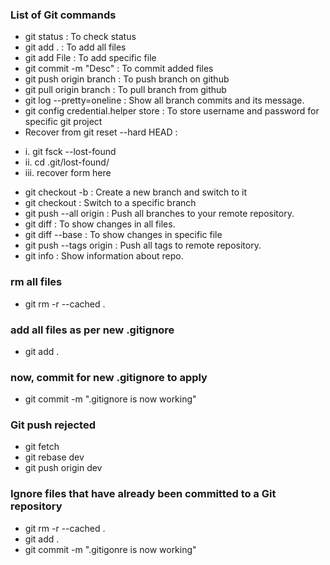 ### List of Git commands

* git status : To check status
* git add . : To add all files
* git add File : To add specific file
* git commit -m "Desc" : To commit added files
* git push origin branch : To push branch on github
* git pull origin branch : To pull branch from github
* git log --pretty=oneline : Show all branch commits and its message.
* git config credential.helper store : To store username and password for specific git project
* Recover from git reset --hard HEAD : 
+	i. git fsck --lost-found
+	ii. cd .git/lost-found/
+	iii. recover form here 

* git checkout -b <branchname> : Create a new branch and switch to it
* git checkout <branchname> : Switch to a specific branch
* git push --all origin : Push all branches to your remote repository.
* git diff : To show changes in all files.
* git diff --base <fileName> : To show changes in specific file
* git push --tags origin : Push all tags to remote repository.
* git info : Show information about repo.
### rm all files
* git rm -r --cached .
### add all files as per new .gitignore
* git add .
### now, commit for new .gitignore to apply
* git commit -m ".gitignore is now working"

### Git push rejected
* git fetch
* git rebase dev
* git push origin dev

### Ignore files that have already been committed to a Git repository
* git rm -r --cached .
* git add .
* git commit -m ".gitigonre is now working"
